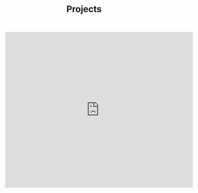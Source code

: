 ﻿---
layout: default
title: Projects
permalink: "/resume/"
cover: /media/homepage_banner.jpg
---

<iframe src="http://docs.google.com/gview?url=nickammann.com/NicholasAmmann_Resume.pdf&embedded=true" style="width:600px; height:500px;" frameborder="0"></iframe>